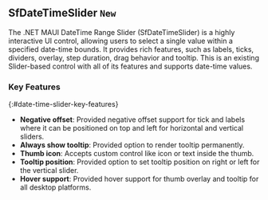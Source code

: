 ## SfDateTimeSlider `New`

The .NET MAUI DateTime Range Slider (SfDateTimeSlider) is a highly interactive UI control, allowing users to select a single value within a specified date-time bounds. It provides rich features, such as labels, ticks, dividers, overlay, step duration, drag behavior and tooltip. This is an existing Slider-based control with all of its features and supports date-time values.

### Key Features
{:#date-time-slider-key-features}

* **Negative offset**: Provided negative offset support for tick and labels where it can be positioned on top and left for horizontal and vertical sliders.
* **Always show tooltip**: Provided option to render tooltip permanently.
* **Thumb icon**: Accepts custom control like icon or text inside the thumb.
* **Tooltip position**: Provided option to set tooltip position on right or left for the vertical slider.
* **Hover support**: Provided hover support for thumb overlay and tooltip for all desktop platforms.
